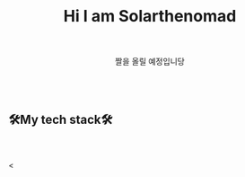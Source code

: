 <br><br><br>
<div align="center"><h1>Hi I am Solarthenomad</h1></div>
<br><br>
<div align="center">
  짤을 올릴 예정입니당
</div>
<br><br><br>
<div align"center"><h2>🛠My tech stack🛠</h2></div>
<br><br>
<

<!--
**Solarthenomad/Solarthenomad** is a ✨ _special_ ✨ repository because its `README.md` (this file) appears on your GitHub profile.

Here are some ideas to get you started:

- 🔭 I’m currently working on ...
- 🌱 I’m currently learning ...
- 👯 I’m looking to collaborate on ...
- 🤔 I’m looking for help with ...
- 💬 Ask me about ...
- 📫 How to reach me: ...
- 😄 Pronouns: ...
- ⚡ Fun fact: ...
-->
